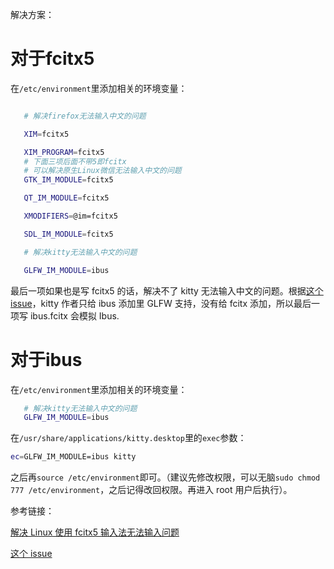 解决方案：
# 对于fcitx5

在`/etc/environment`里添加相关的环境变量：

```bash

   # 解决firefox无法输入中文的问题

   XIM=fcitx5

   XIM_PROGRAM=fcitx5
   # 下面三项后面不带5即fcitx
   # 可以解决原生Linux微信无法输入中文的问题
   GTK_IM_MODULE=fcitx5

   QT_IM_MODULE=fcitx5

   XMODIFIERS=@im=fcitx5

   SDL_IM_MODULE=fcitx5

   # 解决kitty无法输入中文的问题

   GLFW_IM_MODULE=ibus

```

最后一项如果也是写 fcitx5 的话，解决不了 kitty 无法输入中文的问题。根据[这个 issue](https://github.com/kovidgoyal/kitty/issues/469)，kitty 作者只给 ibus 添加里 GLFW 支持，没有给 fcitx 添加，所以最后一项写 ibus.fcitx 会模拟 Ibus.

# 对于ibus

在`/etc/environment`里添加相关的环境变量：
```bash
   # 解决kitty无法输入中文的问题
   GLFW_IM_MODULE=ibus
```

在`/usr/share/applications/kitty.desktop`里的`exec`参数：
```bash
ec=GLFW_IM_MODULE=ibus kitty 
```


之后再`source /etc/environment`即可。（建议先修改权限，可以无脑`sudo chmod 777 /etc/environment`，之后记得改回权限。再进入 root 用户后执行）。

参考链接：

[解决 Linux 使用 fcitx5 输入法无法输入问题](https://www.bilibili.com/read/cv21085970/)

[这个 issue](https://github.com/kovidgoyal/kitty/issues/469)
